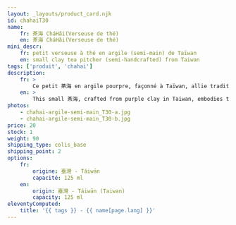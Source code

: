 ```yaml
---
layout: _layouts/product_card.njk
id: chahaiT30
name:
    fr: 茶海 CháHǎi(Verseuse de thé) 
    en: 茶海 CháHǎi(Verseuse de thé)
mini_descr:
    fr: petit verseuse à thé en argile (semi-main) de Taïwan
    en: small clay tea pitcher (semi-handcrafted) from Taiwan
tags: ['produit', 'chahai']
description: 
    fr: >
        Ce petit 茶海 en argile pourpre, façonné à Taïwan, allie tradition et simplicité. Avec sa forme douce et accueillante, il accompagne naturellement vos moments de Gong Fu Cha, en rendant chaque infusion encore plus fluide et agréable.
    en: >
        This small 茶海, crafted from purple clay in Taiwan, embodies tradition and simplicity. Its gentle and welcoming shape naturally complements your Gong Fu Cha moments, making each infusion smoother and more enjoyable.
photos:
    - chahai-argile-semi-main_T30-a.jpg
    - chahai-argile-semi-main_T30-b.jpg
price: 20
stock: 1
weight: 90 
shipping_type: colis_base
shipping_point: 2
options:
    fr:
        origine: 臺灣 - Táiwān
        capacité: 125 ml
    en:
        origin: 臺灣 - Táiwān (Taiwan)
        capacity: 125 ml
eleventyComputed:
    title: '{{ tags }} - {{ name[page.lang] }}'
---
```


